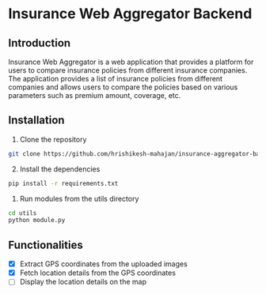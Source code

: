 # Insurance Web Aggregator Backend

## Introduction

Insurance Web Aggregator is a web application that provides a platform for users to compare insurance policies from different insurance companies. The application provides a list of insurance policies from different companies and allows users to compare the policies based on various parameters such as premium amount, coverage, etc.

## Installation

1. Clone the repository
```bash
git clone https://github.com/hrishikesh-mahajan/insurance-aggregator-backend.git
```

2. Install the dependencies
```bash
pip install -r requirements.txt
```

1. Run modules from the utils directory
```bash
cd utils
python module.py
```

## Functionalities

- [x] Extract GPS coordinates from the uploaded images
- [x] Fetch location details from the GPS coordinates
- [ ] Display the location details on the map
